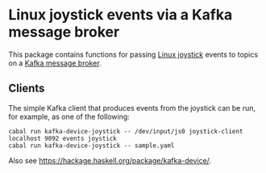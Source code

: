 Linux joystick events via a Kafka message broker
================================================

This package contains functions for passing [Linux joystick](https://www.kernel.org/doc/Documentation/input/joystick-api.txt) events to topics on a [Kafka message broker](https://kafka.apache.org/).


Clients
-------

The simple Kafka client that produces events from the joystick can be run, for example, as one of the following:

	cabal run kafka-device-joystick -- /dev/input/js0 joystick-client localhost 9092 events joystick
	cabal run kafka-device-joystick -- sample.yaml

Also see https://hackage.haskell.org/package/kafka-device/.
